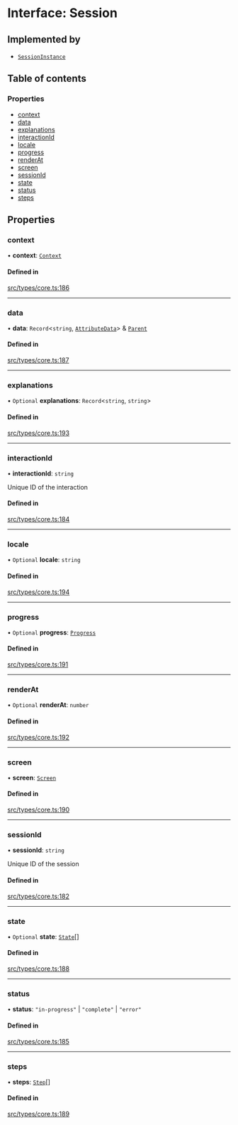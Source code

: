 # Interface: Session

## Implemented by

- [`SessionInstance`](../wiki/SessionInstance)

## Table of contents

### Properties

- [context](../wiki/Session#context)
- [data](../wiki/Session#data)
- [explanations](../wiki/Session#explanations)
- [interactionId](../wiki/Session#interactionid)
- [locale](../wiki/Session#locale)
- [progress](../wiki/Session#progress)
- [renderAt](../wiki/Session#renderat)
- [screen](../wiki/Session#screen)
- [sessionId](../wiki/Session#sessionid)
- [state](../wiki/Session#state)
- [status](../wiki/Session#status)
- [steps](../wiki/Session#steps)

## Properties

### context

• **context**: [`Context`](../wiki/Context)

#### Defined in

[src/types/core.ts:186](https://github.com/decisively-io/interview-sdk/blob/749d289f90b45ddcdd893b59a564a1efcab35fcb/src/types/core.ts#L186)

___

### data

• **data**: `Record`\<`string`, [`AttributeData`](../wiki/AttributeData)\> & [`Parent`](../wiki/Parent)

#### Defined in

[src/types/core.ts:187](https://github.com/decisively-io/interview-sdk/blob/749d289f90b45ddcdd893b59a564a1efcab35fcb/src/types/core.ts#L187)

___

### explanations

• `Optional` **explanations**: `Record`\<`string`, `string`\>

#### Defined in

[src/types/core.ts:193](https://github.com/decisively-io/interview-sdk/blob/749d289f90b45ddcdd893b59a564a1efcab35fcb/src/types/core.ts#L193)

___

### interactionId

• **interactionId**: `string`

Unique ID of the interaction

#### Defined in

[src/types/core.ts:184](https://github.com/decisively-io/interview-sdk/blob/749d289f90b45ddcdd893b59a564a1efcab35fcb/src/types/core.ts#L184)

___

### locale

• `Optional` **locale**: `string`

#### Defined in

[src/types/core.ts:194](https://github.com/decisively-io/interview-sdk/blob/749d289f90b45ddcdd893b59a564a1efcab35fcb/src/types/core.ts#L194)

___

### progress

• `Optional` **progress**: [`Progress`](../wiki/Progress)

#### Defined in

[src/types/core.ts:191](https://github.com/decisively-io/interview-sdk/blob/749d289f90b45ddcdd893b59a564a1efcab35fcb/src/types/core.ts#L191)

___

### renderAt

• `Optional` **renderAt**: `number`

#### Defined in

[src/types/core.ts:192](https://github.com/decisively-io/interview-sdk/blob/749d289f90b45ddcdd893b59a564a1efcab35fcb/src/types/core.ts#L192)

___

### screen

• **screen**: [`Screen`](../wiki/Screen)

#### Defined in

[src/types/core.ts:190](https://github.com/decisively-io/interview-sdk/blob/749d289f90b45ddcdd893b59a564a1efcab35fcb/src/types/core.ts#L190)

___

### sessionId

• **sessionId**: `string`

Unique ID of the session

#### Defined in

[src/types/core.ts:182](https://github.com/decisively-io/interview-sdk/blob/749d289f90b45ddcdd893b59a564a1efcab35fcb/src/types/core.ts#L182)

___

### state

• `Optional` **state**: [`State`](../wiki/State)[]

#### Defined in

[src/types/core.ts:188](https://github.com/decisively-io/interview-sdk/blob/749d289f90b45ddcdd893b59a564a1efcab35fcb/src/types/core.ts#L188)

___

### status

• **status**: ``"in-progress"`` \| ``"complete"`` \| ``"error"``

#### Defined in

[src/types/core.ts:185](https://github.com/decisively-io/interview-sdk/blob/749d289f90b45ddcdd893b59a564a1efcab35fcb/src/types/core.ts#L185)

___

### steps

• **steps**: [`Step`](../wiki/Step)[]

#### Defined in

[src/types/core.ts:189](https://github.com/decisively-io/interview-sdk/blob/749d289f90b45ddcdd893b59a564a1efcab35fcb/src/types/core.ts#L189)
